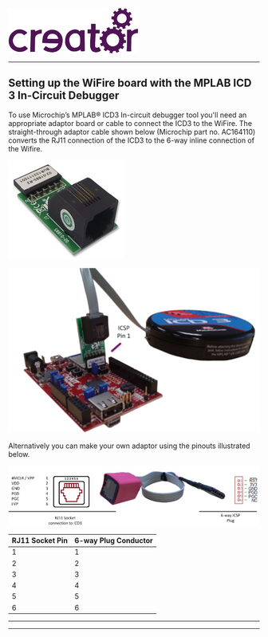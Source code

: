 
![](../img.png)

---

## Setting up the WiFire board with the MPLAB ICD 3 In-Circuit Debugger

To use Microchip’s MPLAB® ICD3 In-circuit debugger tool you'll need an appropriate adaptor board or cable to connect the ICD3 to the WiFire. The straight-through adaptor cable shown below (Microchip part no. AC164110) converts the RJ11 connection of the ICD3 to the 6-way inline connection of the Wifire.  

![Microchip’s RJ11 to ICSP Adaptor Microchip part no. AC164110](a.png)  

![](b.png)

Alternatively you can make your own adaptor using the pinouts illustrated below.  

![](c.png)


| RJ11 Socket Pin | 6-way Plug Conductor |  
|-----|-----|  
| 1	| 1 |  
| 2	| 2 |  
| 3	| 3 |  
| 4 | 4 |  
| 5	| 5 |  
| 6	| 6 |  






----

----


